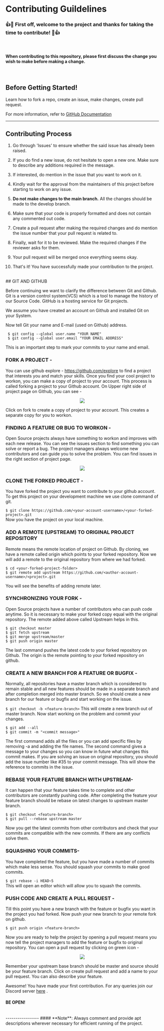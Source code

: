 ﻿# Contributing Guildelines

### 👍🎉 First off, welcome to the project and thanks for taking the time to contribute! 🎉👍
<br>

#### When contributing to this repository, please first discuss the change you wish to make before making a change.
<br>

## Before Getting Started!
Learn how to fork a repo, create an issue, make changes, create pull request.

For more information, refer to <a href = "https://docs.github.com/en" target = "_self">GitHub Documentation</a>

--------
## Contributing Process
1. Go through 'Issues' to ensure whether the said issue has already been raised.

2. If you do find a new issue, do not hesitate to open a new one. Make sure to describe any additions required in the message.

3. If interested, do mention in the issue that you want to work on it.

4. Kindly wait for the approval from the maintainers of this project before starting to work on any issue.

5. **Do not make changes to the main branch.** All the changes should be made to the develop branch.

6. Make sure that your code is properly formatted and does not contain any commented out code.

7. Create a pull request after making the required changes and do mention the issue number that your pull request is related to.

8. Finally, wait for it to be reviewed. Make the required changes if the reviewer asks for them. 

9. Your pull request will be merged once everything seems okay.

10. That's it! You have successfully made your contribution to the project.
<br>
## GIT AND GITHUB

Before continuing we want to clarify the difference between Git and Github. Git is a version control system(VCS) which is a tool to manage the history of our Source Code. GitHub is a hosting service for Git projects.

We assume you have created an account on Github and installed Git on your System.

Now tell Git your name and E-mail (used on Github) address.

     $ git config --global user.name "YOUR NAME"
     $ git config --global user.email "YOUR EMAIL ADDRESS"
     

This is an important step to mark your commits to your name and email.

### FORK A PROJECT -

You can use github explore - https://github.com/explore to find a project that interests you and match your skills. Once you find your cool project to workon, you can make a copy of project to your account. This process is called forking a project to your Github account. On Upper right side of project page on Github, you can see -

<p align="center">  <img  src="https://i.imgur.com/P0n6f97.png">  </p>

Click on fork to create a copy of project to your account. This creates a separate copy for you to workon.

### FINDING A FEATURE OR BUG TO WORKON - 

Open Source projects always have something to workon and improves with each new release. You can see the issues section to find something you can solve or report a bug. The project managers always welcome new contributors and can guide you to solve the problem. You can find issues in the right section of project page.

<p align="center">  <img  src="https://i.imgur.com/czVjpS7.png">  </p>

### CLONE THE FORKED PROJECT -

You have forked the project you want to contribute to your github account. To get this project on your development machine we use clone command of git.

```$ git clone https://github.com/<your-account-username>/<your-forked-project>.git```  
Now you have the project on your local machine.

### ADD A REMOTE (UPSTREAM) TO ORIGINAL PROJECT REPOSITORY 

Remote means the remote location of project on Github. By cloning, we have a remote called origin which points to your forked repository. Now we will add a remote to the original repository from where we had forked.

    $ cd <your-forked-project-folder>
    $ git remote add upstream https://github.com/<author-account-username>/<project>.git
    
You will see the benefits of adding remote later.

### SYNCHRONIZING YOUR FORK -

Open Source projects have a number of contributors who can push code anytime. So it is necessary to make your forked copy equal with the original repository. The remote added above called Upstream helps in this.


    $ git checkout master
    $ git fetch upstream
    $ git merge upstream/master
    $ git push origin master
  

The last command pushes the latest code to your forked repository on Github. The origin is the remote pointing to your forked repository on github.

### CREATE A NEW BRANCH FOR A FEATURE OR BUGFIX -

Normally, all repositories have a master branch which is considered to remain stable and all new features should be made in a separate branch and after completion merged into master branch. So we should create a new branch for our feature or bugfix and start working on the issue.

```$ git checkout -b <feature-branch>```
This will create a new branch out of master branch. Now start working on the problem and commit your changes.

    $ git add --all
    $ git commit -m "<commit message>"
    

The first command adds all the files or you can add specific files by removing -a and adding the file names. The second command gives a message to your changes so you can know in future what changes this commit makes. If you are solving an issue on original repository, you should add the issue number like #35 to your commit message. This will show the reference to commits in the issue.

### REBASE YOUR FEATURE BRANCH WITH UPSTREAM-

It can happen that your feature takes time to complete and other contributors are constantly pushing code. After completing the feature your feature branch should be rebase on latest changes to upstream master branch.

    $ git checkout <feature-branch>
    $ git pull --rebase upstream master

Now you get the latest commits from other contributors and check that your commits are compatible with the new commits. If there are any conflicts solve them.

### SQUASHING YOUR COMMITS-

You have completed the feature, but you have made a number of commits which make less sense. You should squash your commits to make good commits.

```$ git rebase -i HEAD~5```    
This will open an editor which will allow you to squash the commits.

### PUSH CODE AND CREATE A PULL REQUEST -

Till this point you have a new branch with the feature or bugfix you want in the project you had forked. Now push your new branch to your remote fork on github.

```$ git push origin <feature-branch>```
    
Now you are ready to help the project by opening a pull request means you now tell the project managers to add the feature or bugfix to original repository. You can open a pull request by clicking on green icon -

<p align="center">  <img  src="https://i.imgur.com/aGaqAD5.png">  </p>

Remember your upstream base branch should be master and source should be your feature branch. Click on create pull request and add a name to your pull request. You can also describe your feature.

Awesome! You have made your first contribution. For any queries join our Discord server [here](https://discord.com/invite/rAz3Eb8fsN) .

#### BE OPEN!
<br>
-----------------
#### **Note**: Always comment and provide apt descriptions wherever necessary for efficient running of the project.

